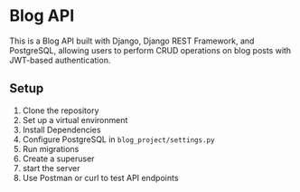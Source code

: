 # Blog API

This is a Blog API built with Django, Django REST Framework, and PostgreSQL, allowing users to perform CRUD operations on blog posts with JWT-based authentication.

## Setup

1. Clone the repository
2. Set up a virtual environment
3. Install Dependencies
4. Configure PostgreSQL in `blog_project/settings.py`
5. Run migrations
6. Create a superuser
7. start the server
8. Use Postman or curl to test API endpoints
